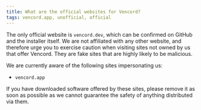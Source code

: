 ```yaml
---
title: What are the official websites for Vencord?
tags: vencord.app, unofficial, official
---
```


The only official website is `vencord.dev`, which can be confirmed on GitHub and the installer itself. We are not
affiliated with any other website, and therefore urge you to exercise caution when visiting sites not owned by us that
offer Vencord. They are fake sites that are highly likely to be malicious.

We are currently aware of the following sites impersonating us:

- `vencord.app`

If you have downloaded software offered by these sites, please remove it as soon as possible as we cannot guarantee the
safety of anything distributed via them.